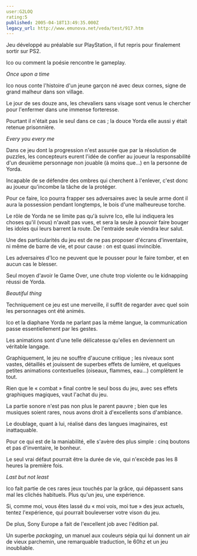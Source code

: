 ```yaml
---
user:G2LOQ
rating:5
published: 2005-04-18T13:49:35.000Z
legacy_url: http://www.emunova.net/veda/test/917.htm
---
```

Jeu développé au préalable sur PlayStation, il fut repris pour finalement sortir sur PS2\.  

Ico ou comment la poésie rencontre le gameplay.  

  

_Once upon a time_  

Ico nous conte l'histoire d'un jeune garçon né avec deux cornes, signe de grand malheur dans son village.  

Le jour de ses douze ans, les chevaliers sans visage sont venus le chercher pour l'enfermer dans une immense forteresse.  

Pourtant il n'était pas le seul dans ce cas ; la douce Yorda elle aussi y était retenue prisonnière.  

  

_Every you every me_  

Dans ce jeu dont la progression n'est assurée que par la résolution de puzzles, les concepteurs eurent l'idée de confier au joueur la responsabilité d'un deuxième personnage non jouable (à moins que...) en la personne de Yorda.  

Incapable de se défendre des ombres qui cherchent à l'enlever, c'est donc au joueur qu'incombe la tâche de la protéger.  

Pour ce faire, Ico pourra frapper ses adversaires avec la seule arme dont il aura la possession pendant longtemps, le bois d'une malheureuse torche.  

Le rôle de Yorda ne se limite pas qu'à suivre Ico, elle lui indiquera les choses qu'il (vous) n'avait pas vues, et sera la seule à pouvoir faire bouger les idoles qui leurs barrent la route. De l'entraide seule viendra leur salut.  

Une des particularités du jeu est de ne pas proposer d'écrans d'inventaire, ni même de barre de vie, et pour cause : on est quasi invincible.  

Les adversaires d'Ico ne peuvent que le pousser pour le faire tomber, et en aucun cas le blesser.  

Seul moyen d'avoir le Game Over, une chute trop violente ou le kidnapping réussi de Yorda.  

  

_Beautiful thing_  

Techniquement ce jeu est une merveille, il suffit de regarder avec quel soin les personnages ont été animés.  

Ico et la diaphane Yorda ne parlant pas la même langue, la communication passe essentiellement par les gestes.  

Les animations sont d'une telle délicatesse qu'elles en deviennent un véritable langage.  

Graphiquement, le jeu ne souffre d'aucune critique ; les niveaux sont vastes, détaillés et jouissent de superbes effets de lumière, et quelques petites animations contextuelles (oiseaux, flammes, eau...) complètent le tout.  

Rien que le « combat » final contre le seul boss du jeu, avec ses effets graphiques magiques, vaut l'achat du jeu.  

La partie sonore n'est pas non plus le parent pauvre ; bien que les musiques soient rares, nous avons droit à d'excellents sons d'ambiance.  

Le doublage, quant à lui, réalisé dans des langues imaginaires, est inattaquable.  

Pour ce qui est de la maniabilité, elle s'avère des plus simple : cinq boutons et pas d'inventaire, le bonheur.  

Le seul vrai défaut pourrait être la durée de vie, qui n'excède pas les 8 heures la première fois.  

  

_Last but not least_  

Ico fait partie de ces rares jeux touchés par la grâce, qui dépassent sans mal les clichés habituels. Plus qu'un jeu, une expérience.  

Si, comme moi, vous êtes lassé du « moi vois, moi tue » des jeux actuels, tentez l'expérience, qui pourrait bouleverser votre vison du jeu.  

De plus, Sony Europe a fait de l'excellent job avec l'édition pal.  

Un superbe _packaging_, un manuel aux couleurs sépia qui lui donnent un air de vieux parchemin, une remarquable traduction, le 60hz et un jeu inoubliable.